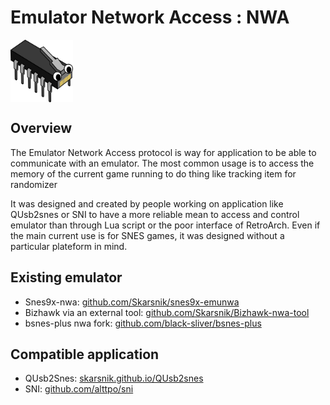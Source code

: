 # Emulator Network Access : NWA

<img src="./emunw-orig.svg" width=100 align=center>

## Overview

The Emulator Network Access protocol is way for application to be able to communicate with an emulator.
The most common usage is to access the memory of the current game running to do thing like tracking item for randomizer

It was designed and created by people working on application like QUsb2snes or SNI to have a more reliable mean to access
and control emulator than through Lua script or the poor interface of RetroArch. Even if the main current use is
for SNES games, it was designed without a particular plateform in mind.

## Existing emulator

- Snes9x-nwa: [github.com/Skarsnik/snes9x-emunwa](https://github.com/Skarsnik/snes9x-emunwa/releases)
- Bizhawk via an external tool: [github.com/Skarsnik/Bizhawk-nwa-tool](https://github.com/Skarsnik/Bizhawk-nwa-tool/releases)
- bsnes-plus nwa fork: [github.com/black-sliver/bsnes-plus](https://github.com/black-sliver/bsnes-plus/releases)

## Compatible application

- QUsb2Snes: [skarsnik.github.io/QUsb2snes](https://skarsnik.github.io/QUsb2snes/)
- SNI: [github.com/alttpo/sni](https://github.com/alttpo/sni/releases)
